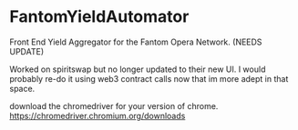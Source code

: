 # FantomYieldAutomator
Front End Yield Aggregator for the Fantom Opera Network. (NEEDS UPDATE)

Worked on spiritswap but no longer updated to their new UI. I would probably re-do it using web3 contract calls now that im more
adept in that space.

download the chromedriver for your version of chrome.
https://chromedriver.chromium.org/downloads
